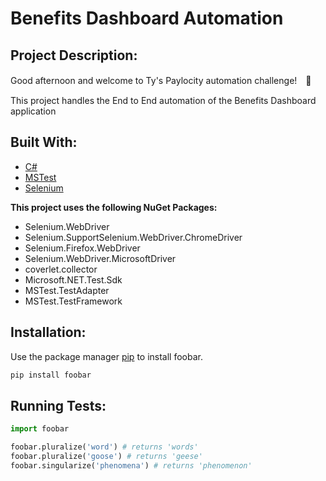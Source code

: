 ﻿# Benefits Dashboard Automation

## Project Description:

Good afternoon and welcome to Ty's Paylocity automation challenge!　:bow:

This project handles the End to End automation of the Benefits Dashboard application

## Built With:

* [C#](https://docs.microsoft.com/en-us/dotnet/csharp/)
* [MSTest](https://docs.microsoft.com/en-us/dotnet/core/testing/unit-testing-with-mstest)
* [Selenium](https://www.selenium.dev/)


**This project uses the following NuGet Packages:**

* Selenium.WebDriver
* Selenium.SupportSelenium.WebDriver.ChromeDriver 
* Selenium.Firefox.WebDriver
* Selenium.WebDriver.MicrosoftDriver
* coverlet.collector
* Microsoft.NET.Test.Sdk
* MSTest.TestAdapter
* MSTest.TestFramework

## Installation:

Use the package manager [pip](https://pip.pypa.io/en/stable/) to install foobar.

```bash
pip install foobar
```

## Running Tests:

```python
import foobar

foobar.pluralize('word') # returns 'words'
foobar.pluralize('goose') # returns 'geese'
foobar.singularize('phenomena') # returns 'phenomenon'
```